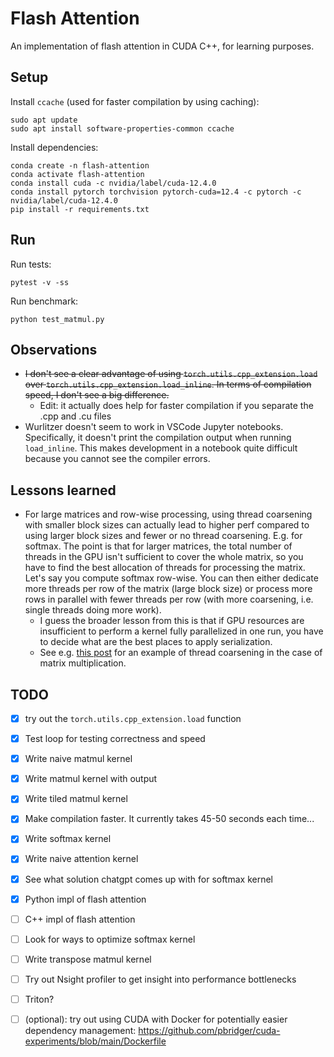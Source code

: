 # Flash Attention

An implementation of flash attention in CUDA C++, for learning purposes.

## Setup

Install `ccache` (used for faster compilation by using caching):

```shell
sudo apt update
sudo apt install software-properties-common ccache
```

Install dependencies:

```shell
conda create -n flash-attention
conda activate flash-attention
conda install cuda -c nvidia/label/cuda-12.4.0
conda install pytorch torchvision pytorch-cuda=12.4 -c pytorch -c nvidia/label/cuda-12.4.0
pip install -r requirements.txt
```

## Run

Run tests:

```shell
pytest -v -ss
```

Run benchmark:

```shell
python test_matmul.py
```


## Observations

- ~~I don't see a clear advantage of using `torch.utils.cpp_extension.load` over `torch.utils.cpp_extension.load_inline`. In terms of compilation speed, I don't see a big difference.~~
    - Edit: it actually does help for faster compilation if you separate the .cpp and .cu files
- Wurlitzer doesn't seem to work in VSCode Jupyter notebooks. Specifically, it doesn't print the compilation output when running `load_inline`. This makes development in a notebook quite difficult because you cannot see the compiler errors.

## Lessons learned

- For large matrices and row-wise processing, using thread coarsening with smaller block sizes can actually lead to higher perf compared to using larger block sizes and fewer or no thread coarsening. E.g. for softmax. The point is that for larger matrices, the total number of threads in the GPU isn't sufficient to cover the whole matrix, so you have to find the best allocation of threads for processing the matrix. Let's say you compute softmax row-wise. You can then either dedicate more threads per row of the matrix (large block size) or process more rows in parallel with fewer threads per row (with more coarsening, i.e. single threads doing more work).
    - I guess the broader lesson from this is that if GPU resources are insufficient to perform a kernel fully parallelized in one run, you have to decide what are the best places to apply serialization.
    - See e.g. [this post](https://ajdillhoff.github.io/notes/gpu_performance_basics/#thread-coarsening) for an example of thread coarsening in the case of matrix multiplication.


## TODO

- [x] try out the `torch.utils.cpp_extension.load` function
- [x] Test loop for testing correctness and speed
- [x] Write naive matmul kernel
- [x] Write matmul kernel with output 
- [x] Write tiled matmul kernel
- [x] Make compilation faster. It currently takes 45-50 seconds each time...
- [x] Write softmax kernel
- [x] Write naive attention kernel
- [x] See what solution chatgpt comes up with for softmax kernel
- [x] Python impl of flash attention
- [ ] C++ impl of flash attention
- [ ] Look for ways to optimize softmax kernel
- [ ] Write transpose matmul kernel
- [ ] Try out Nsight profiler to get insight into performance bottlenecks
- [ ] Triton?
- [ ] (optional): try out using CUDA with Docker for potentially easier dependency management: https://github.com/pbridger/cuda-experiments/blob/main/Dockerfile 


